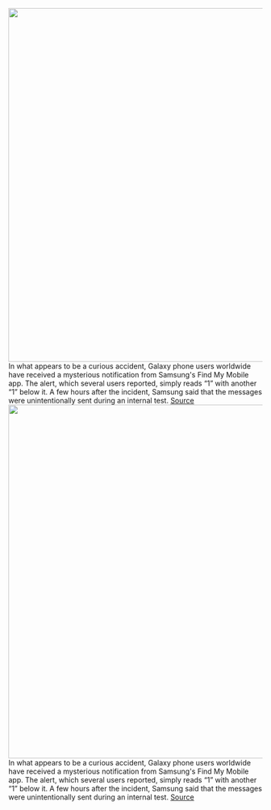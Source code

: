 <img src='https://cdn.vox-cdn.com/thumbor/TcJUf3b_xiT4l_MlCH_Byh6-phw=/0x0:2040x1360/1200x800/filters:focal(857x517:1183x843)/cdn.vox-cdn.com/uploads/chorus_image/image/66341328/vpavic_200206_3899_0166.0.jpg' width='700px' /><br/>
In what appears to be a curious accident, Galaxy phone users worldwide have received a mysterious notification from Samsung's Find My Mobile app. The alert, which several users reported, simply reads “1” with another “1” below it. A few hours after the incident, Samsung said that the messages were unintentionally sent during an internal test.
<a href='https://www.theverge.com/2020/2/20/21145130/samsung-find-my-mobile-app-1-notification-galaxy'> Source <a/><img src='https://cdn.vox-cdn.com/thumbor/TcJUf3b_xiT4l_MlCH_Byh6-phw=/0x0:2040x1360/1200x800/filters:focal(857x517:1183x843)/cdn.vox-cdn.com/uploads/chorus_image/image/66341328/vpavic_200206_3899_0166.0.jpg' width='700px' /><br/>
In what appears to be a curious accident, Galaxy phone users worldwide have received a mysterious notification from Samsung's Find My Mobile app. The alert, which several users reported, simply reads “1” with another “1” below it. A few hours after the incident, Samsung said that the messages were unintentionally sent during an internal test.
<a href='https://www.theverge.com/2020/2/20/21145130/samsung-find-my-mobile-app-1-notification-galaxy'> Source <a/>